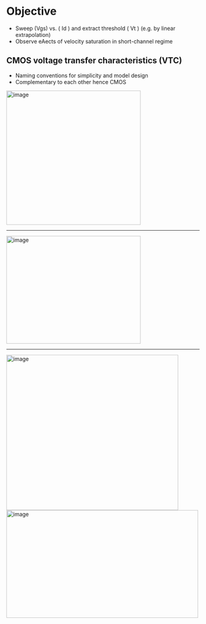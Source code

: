 # Objective 
- Sweep (Vgs) vs. ( Id ) and extract threshold ( Vt ) (e.g. by linear extrapolation) 
- Observe eAects of velocity saturation in short-channel regime

## CMOS voltage transfer characteristics (VTC) 
- Naming conventions for simplicity and model design
- Complementary to each other hence CMOS
<img width="350" height="350" alt="image" src="https://github.com/user-attachments/assets/5e1f68b5-26ae-4391-bcb5-0b43c5ce6f35" />

---

<img width="350" height="281" alt="image" src="https://github.com/user-attachments/assets/1aba54cd-2322-4903-bf29-892d4c504e84" />

---
<img width="448" height="405" alt="image" src="https://github.com/user-attachments/assets/0df81f13-95a6-418f-9793-9588b15017e3" />



<img width="500" height="281" alt="image" src="https://github.com/user-attachments/assets/56cc9461-5589-417b-91d2-d61c167824b2" />
